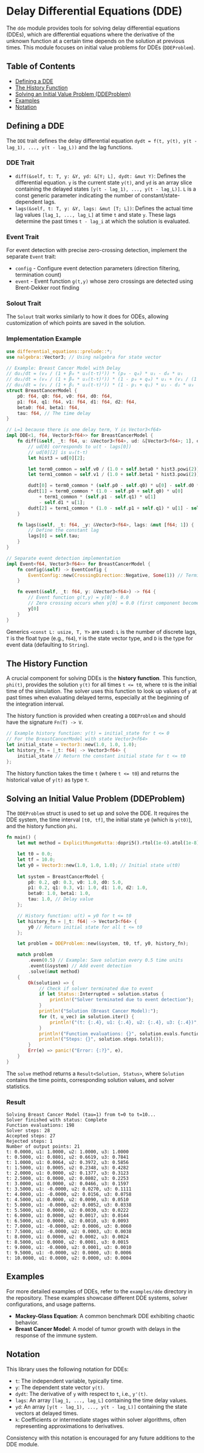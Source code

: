 # Delay Differential Equations (DDE)

The `dde` module provides tools for solving delay differential equations (DDEs), which are differential equations where the derivative of the unknown function at a certain time depends on the solution at previous times. This module focuses on initial value problems for DDEs (`DDEProblem`).

## Table of Contents

- [Defining a DDE](#defining-a-dde)
- [The History Function](#the-history-function)
- [Solving an Initial Value Problem (DDEProblem)](#solving-an-initial-value-problem)
- [Examples](#examples)
- [Notation](#notation)

## Defining a DDE

The `DDE` trait defines the delay differential equation `dydt = f(t, y(t), y(t - lag_1), ..., y(t - lag_L))` and the lag functions.

### DDE Trait
*   `diff(&self, t: T, y: &Y, yd: &[Y; L], dydt: &mut Y)`: Defines the differential equation. `y` is the current state `y(t)`, and `yd` is an array slice containing the delayed states `[y(t - lag_1), ..., y(t - lag_L)]`. `L` is a const generic parameter indicating the number of constant/state-dependent lags.
*   `lags(&self, t: T, y: &Y, lags: &mut [T; L])`: Defines the actual time lag values `[lag_1, ..., lag_L]` at time `t` and state `y`. These lags determine the past times `t - lag_i` at which the solution is evaluated.

### Event Trait
For event detection with precise zero-crossing detection, implement the separate `Event` trait:

* `config` - Configure event detection parameters (direction filtering, termination count)
* `event` - Event function `g(t,y)` whose zero crossings are detected using Brent-Dekker root finding

### Solout Trait
The `Solout` trait works similarly to how it does for ODEs, allowing customization of which points are saved in the solution.

### Implementation Example
```rust
use differential_equations::prelude::*;
use nalgebra::Vector3; // Using nalgebra for state vector

// Example: Breast Cancer Model with Delay
// du₁/dt = (v₀ / (1 + β₀ * u₃(t-τ)²)) * (p₀ - q₀) * u₁ - d₀ * u₁
// du₂/dt = (v₀ / (1 + β₀ * u₃(t-τ)²)) * (1 - p₀ + q₀) * u₁ + (v₁ / (1 + β₁ * u₃(t-τ)²)) * (p₁ - q₁) * u₂ - d₁ * u₂
// du₃/dt = (v₁ / (1 + β₁ * u₃(t-τ)²)) * (1 - p₁ + q₁) * u₂ - d₂ * u₃
struct BreastCancerModel {
    p0: f64, q0: f64, v0: f64, d0: f64,
    p1: f64, q1: f64, v1: f64, d1: f64, d2: f64,
    beta0: f64, beta1: f64,
    tau: f64, // The time delay
}

// L=1 because there is one delay term, Y is Vector3<f64>
impl DDE<1, f64, Vector3<f64>> for BreastCancerModel {
    fn diff(&self, _t: f64, u: &Vector3<f64>, ud: &[Vector3<f64>; 1], dudt: &mut Vector3<f64>) {
        // ud[0] corresponds to u(t - lags[0])
        // ud[0][2] is u₃(t-τ)
        let hist3 = ud[0][2];

        let term0_common = self.v0 / (1.0 + self.beta0 * hist3.powi(2));
        let term1_common = self.v1 / (1.0 + self.beta1 * hist3.powi(2));

        dudt[0] = term0_common * (self.p0 - self.q0) * u[0] - self.d0 * u[0];
        dudt[1] = term0_common * (1.0 - self.p0 + self.q0) * u[0]
            + term1_common * (self.p1 - self.q1) * u[1]
            - self.d1 * u[1];
        dudt[2] = term1_common * (1.0 - self.p1 + self.q1) * u[1] - self.d2 * u[2];
    }

    fn lags(&self, _t: f64, _y: &Vector3<f64>, lags: &mut [f64; 1]) {
        // Define the constant lag
        lags[0] = self.tau;
    }
}

// Separate event detection implementation
impl Event<f64, Vector3<f64>> for BreastCancerModel {
    fn config(&self) -> EventConfig {
        EventConfig::new(CrossingDirection::Negative, Some(1)) // Terminate when u1 becomes negative
    }

    fn event(&self, _t: f64, y: &Vector3<f64>) -> f64 {
        // Event function g(t,y) = y[0] - 0.0
        // Zero crossing occurs when y[0] = 0.0 (first component becomes negative)
        y[0]
    }
}
```
Generics `<const L: usize, T, Y>` are used: `L` is the number of discrete lags, `T` is the float type (e.g., `f64`), `Y` is the state vector type, and `D` is the type for event data (defaulting to `String`).

## The History Function

A crucial component for solving DDEs is the **history function**. This function, `phi(t)`, provides the solution `y(t)` for all times `t <= t0`, where `t0` is the initial time of the simulation. The solver uses this function to look up values of `y` at past times when evaluating delayed terms, especially at the beginning of the integration interval.

The history function is provided when creating a `DDEProblem` and should have the signature `Fn(T) -> V`.

```rust
// Example history function: y(t) = initial_state for t <= 0
// For the BreastCancerModel with state Vector3<f64>
let initial_state = Vector3::new(1.0, 1.0, 1.0);
let history_fn = |_t: f64| -> Vector3<f64> {
    initial_state // Return the constant initial state for t <= t0
};
```
The history function takes the time `t` (where `t <= t0`) and returns the historical value of `y(t)` as type `Y`.

## Solving an Initial Value Problem (DDEProblem)

The `DDEProblem` struct is used to set up and solve the DDE. It requires the DDE system, the time interval `[t0, tf]`, the initial state `y0` (which is `y(t0)`), and the history function `phi`.

```rust
fn main() {
    let mut method = ExplicitRungeKutta::dopri5().rtol(1e-6).atol(1e-8); // Using the DDE45 (DOPRI5) solver

    let t0 = 0.0;
    let tf = 10.0;
    let y0 = Vector3::new(1.0, 1.0, 1.0); // Initial state u(t0)
    
    let system = BreastCancerModel {
        p0: 0.2, q0: 0.3, v0: 1.0, d0: 5.0,
        p1: 0.2, q1: 0.3, v1: 1.0, d1: 1.0, d2: 1.0,
        beta0: 1.0, beta1: 1.0,
        tau: 1.0, // Delay value
    };

    // History function: u(t) = y0 for t <= t0
    let history_fn = |_t: f64| -> Vector3<f64> {
        y0 // Return initial state for all t <= t0
    };

    let problem = DDEProblem::new(&system, t0, tf, y0, history_fn);

    match problem
        .even(0.5) // Example: Save solution every 0.5 time units
        .event(&system) // Add event detection
        .solve(&mut method)
    {
        Ok(solution) => {
            // Check if solver terminated due to event
            if let Status::Interrupted = solution.status {
                println!("Solver terminated due to event detection");
            }
            println!("Solution (Breast Cancer Model):");
            for (t, u_vec) in solution.iter() {
                println!("(t: {:.4}, u1: {:.4}, u2: {:.4}, u3: {:.4})", t, u_vec[0], u_vec[1], u_vec[2]);
            }
            println!("Function evaluations: {}", solution.evals.function);
            println!("Steps: {}", solution.steps.total());
        }
        Err(e) => panic!("Error: {:?}", e),
    }
}
```
The `solve` method returns a `Result<Solution, Status>`, where `Solution` contains the time points, corresponding solution values, and solver statistics.

### Result

```
Solving Breast Cancer Model (tau=1) from t=0 to t=10...
Solver finished with status: Complete        
Function evaluations: 198
Solver steps: 28
Accepted steps: 27
Rejected steps: 1
Number of output points: 21
t: 0.0000, u1: 1.0000, u2: 1.0000, u3: 1.0000
t: 0.5000, u1: 0.0801, u2: 0.6619, u3: 0.7841
t: 1.0000, u1: 0.0064, u2: 0.3972, u3: 0.5856
t: 1.5000, u1: 0.0005, u2: 0.2348, u3: 0.4282
t: 2.0000, u1: 0.0000, u2: 0.1377, u3: 0.3123
t: 2.5000, u1: 0.0000, u2: 0.0802, u3: 0.2253
t: 3.0000, u1: 0.0000, u2: 0.0466, u3: 0.1597
t: 3.5000, u1: -0.0000, u2: 0.0270, u3: 0.1111
t: 4.0000, u1: -0.0000, u2: 0.0156, u3: 0.0758
t: 4.5000, u1: 0.0000, u2: 0.0090, u3: 0.0510
t: 5.0000, u1: -0.0000, u2: 0.0052, u3: 0.0338
t: 5.5000, u1: 0.0000, u2: 0.0030, u3: 0.0222
t: 6.0000, u1: 0.0000, u2: 0.0017, u3: 0.0144
t: 6.5000, u1: 0.0000, u2: 0.0010, u3: 0.0093
t: 7.0000, u1: -0.0000, u2: 0.0006, u3: 0.0060
t: 7.5000, u1: -0.0000, u2: 0.0003, u3: 0.0038
t: 8.0000, u1: 0.0000, u2: 0.0002, u3: 0.0024
t: 8.5000, u1: 0.0000, u2: 0.0001, u3: 0.0015
t: 9.0000, u1: -0.0000, u2: 0.0001, u3: 0.0010
t: 9.5000, u1: -0.0000, u2: 0.0000, u3: 0.0006
t: 10.0000, u1: 0.0000, u2: 0.0000, u3: 0.0004
```

## Examples

For more detailed examples of DDEs, refer to the `examples/dde` directory in the repository. These examples showcase different DDE systems, solver configurations, and usage patterns.
*   **Mackey-Glass Equation**: A common benchmark DDE exhibiting chaotic behavior.
*   **Breast Cancer Model**: A model of tumor growth with delays in the response of the immune system.

## Notation

This library uses the following notation for DDEs:
-   `t`: The independent variable, typically time.
-   `y`: The dependent state vector `y(t)`.
-   `dydt`: The derivative of `y` with respect to `t`, i.e., `y'(t)`.
-   `lags`: An array `[lag_1, ..., lag_L]` containing the time delay values.
-   `yd`: An array `[y(t - lag_1), ..., y(t - lag_L)]` containing the state vectors at delayed times.
-   `k`: Coefficients or intermediate stages within solver algorithms, often representing approximations to derivatives.

Consistency with this notation is encouraged for any future additions to the DDE module.